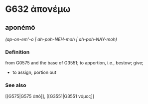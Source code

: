 # G632 ἀπονέμω

## aponémō

_(ap-on-em'-o | ah-poh-NEH-moh | ah-poh-NAY-moh)_

### Definition

from G0575 and the base of G3551; to apportion, i.e., bestow; give; 

- to assign, portion out

### See also

[[G575|G575 ἀπό]], [[G3551|G3551 νόμος]]
